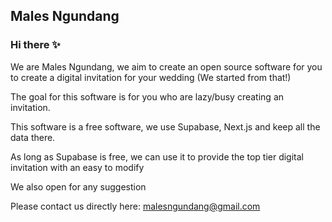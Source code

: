 ## Males Ngundang

### Hi there ✨

We are Males Ngundang, we aim to create an open source software for you to create a digital invitation for your wedding (We started from that!)

The goal for this software is for you who are lazy/busy creating an invitation.

This software is a free software, we use Supabase, Next.js and keep all the data there.

As long as Supabase is free, we can use it to provide the top tier digital invitation with an easy to modify

We also open for any suggestion

Please contact us directly here: malesngundang@gmail.com

<!--
**malesngundang/malesngundang** is a ✨ _special_ ✨ repository because its `README.md` (this file) appears on your GitHub profile.

Here are some ideas to get you started:

- 🔭 I’m currently working on ...
- 🌱 I’m currently learning ...
- 👯 I’m looking to collaborate on ...
- 🤔 I’m looking for help with ...
- 💬 Ask me about ...
- 📫 How to reach me: ...
- 😄 Pronouns: ...
- ⚡ Fun fact: ...
-->
